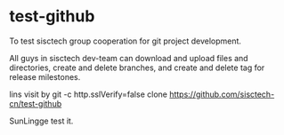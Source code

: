 # test-github
To test sisctech group cooperation for git project development.

All guys in sisctech dev-team can download and upload files and directories, create and delete branches, and create and delete tag for release milestones.

lins visit by 
	git -c http.sslVerify=false clone https://github.com/sisctech-cn/test-github

SunLingge test it.
